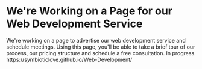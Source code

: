 <h1>We're Working on a Page for our Web Development Service</h1>
We're working on a page to advertise our web development service and schedule meetings. Using this page, you'll be able to take a brief tour of our process, our pricing structure and schedule a free consultation. In progress. https://symbioticlove.github.io/Web-Development/
